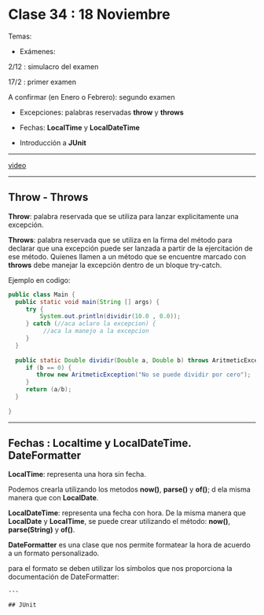 #  Clase 34 : 18 Noviembre

Temas:

- Exámenes:

2/12 : simulacro del examen

17/2 : primer examen

A confirmar (en Enero o Febrero): segundo examen

- Excepciones: palabras reservadas **throw** y **throws**

- Fechas: **LocalTime** y **LocalDateTime**

- Introducción a **JUnit**

---

[video](https://www.youtube.com/watch?v=B-0PlyO5Tfw)

---

## Throw - Throws

**Throw**: palabra reservada que se utiliza para lanzar explicitamente una excepción.

**Throws**: palabra reservada que se utiliza en la firma del método para declarar que una excepción puede ser lanzada a partir de la ejercitación de ese método. Quienes llamen a un método que se encuentre marcado con **throws** debe manejar la excepción dentro de un bloque try-catch. 


Ejemplo en codigo:

```Java
public class Main {
  public static void main(String [] args) {
     try {
         System.out.println(dividir(10.0 , 0.0));
     } catch (//aca aclaro la excepcion) {
          //aca la manejo a la excepcion
     }    
  }
  
  public static Double dividir(Double a, Double b) throws AritmeticException {
     if (b == 0) {
        throw new AritmeticException("No se puede dividir por cero");
     }
     return (a/b);
  }
  
}
```

---

## Fechas :  Localtime y LocalDateTime. DateFormatter


**LocalTime**: representa una hora sin fecha. 

Podemos crearla utilizando los metodos **now()**, **parse()** y **of()**; d ela misma manera que con **LocalDate**.

**LocalDateTime**: representa una fecha con hora. De la misma manera que **LocalDate** y **LocalTime**, se puede crear utilizando el método: **now()**, **parse(String)** y **of()**.


**DateFormatter** es una clase que nos permite formatear la hora de acuerdo a un formato personalizado.

para el formato se deben utilizar los símbolos que nos proporciona la documentación de DateFormatter:

```DateTimeFormatter f = DateTimeFormatter.ofPattern("Hoy es 'd' de 'M' del 'yyy'. Son las 'hh' horas'.");
---

## JUnit
